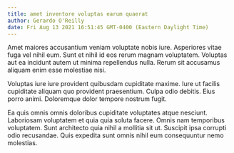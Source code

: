 ```yaml
---
title: amet inventore voluptas earum quaerat
author: Gerardo O'Reilly
date: Fri Aug 13 2021 16:51:45 GMT-0400 (Eastern Daylight Time)
---
```

Amet maiores accusantium veniam voluptate nobis iure. Asperiores vitae fuga vel nihil eum. Sunt et nihil id eos rerum magnam voluptatem. Voluptas aut ea incidunt autem ut minima repellendus nulla. Rerum sit accusamus aliquam enim esse molestiae nisi.

 Voluptas iure iure provident quibusdam cupiditate maxime. Iure ut facilis cupiditate aliquam quo provident praesentium. Culpa odio debitis. Eius porro animi. Doloremque dolor tempore nostrum fugit.

 Ea quis omnis omnis doloribus cupiditate voluptates atque nesciunt. Laboriosam voluptatem et quia quia soluta facere. Omnis nam temporibus voluptatem. Sunt architecto quia nihil a mollitia sit ut. Suscipit ipsa corrupti odio recusandae. Quis expedita sunt omnis nihil eum consequuntur nemo molestias.